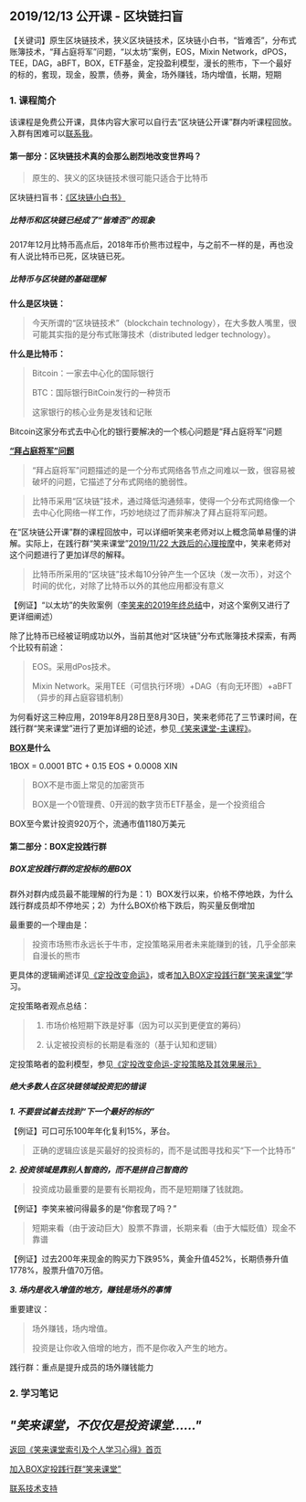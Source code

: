 ## 2019/12/13 公开课 - 区块链扫盲

【关键词】原生区块链技术，狭义区块链技术，区块链小白书，“皆难否”，分布式账簿技术，“拜占庭将军”问题，“以太坊”案例，EOS，Mixin Network，dPOS，TEE，DAG，aBFT，BOX，ETF基金，定投盈利模型，漫长的熊市，下一个最好的标的，套现，现金，股票，债券，黄金，场外赚钱，场内增值，长期，短期

### 1. 课程简介

该课程是免费公开课，具体内容大家可以自行去“区块链公开课”群内听课程回放。入群有困难可以[联系我](/contact-info.md)。

#### 第一部分：区块链技术真的会那么剧烈地改变世界吗？

> 原生的、狭义的区块链技术很可能只适合于比特币

区块链扫盲书：[《区块链小白书》](https://blockchainlittlebook.com)

##### 比特币和区块链已经成了“皆难否”的现象

2017年12月比特币高点后，2018年币价熊市过程中，与之前不一样的是，再也没有人说比特币已死，区块链已死。

##### 比特币与区块链的基础理解

****什么是区块链：****

> 今天所谓的“区块链技术”（blockchain technology），在大多数人嘴里，很可能其实指的是分布式账簿技术（distributed ledger technology）。

****什么是比特币：****

> Bitcoin：一家去中心化的国际银行
> 
> BTC：国际银行BitCoin发行的一种货币
>
> 这家银行的核心业务是发钱和记账

Bitcoin这家分布式去中心化的银行要解决的一个核心问题是“拜占庭将军”问题

****[“拜占庭将军”问题](https://zh.wikipedia.org/wiki/%E6%8B%9C%E5%8D%A0%E5%BA%AD%E5%B0%86%E5%86%9B%E9%97%AE%E9%A2%98)****

> “拜占庭将军”问题描述的是一个分布式网络各节点之间难以一致，很容易被破坏的问题，它描述了分布式网络的脆弱性。

> 比特币采用“区块链”技术，通过降低沟通频率，使得一个分布式网络像一个去中心化网络一样工作，巧妙地绕过了而非解决了拜占庭将军问题。

在“区块链公开课”群的课程回放中，可以详细听笑来老师对以上概念简单易懂的讲解。实际上，在践行群“笑来课堂”[2019/11/22 大跌后的心理按摩](/xiaolai-main-course-private/20191122-private-course-take-it-easy.md)中，笑来老师对这个问题进行了更加详尽的解释。

> 比特币所采用的“区块链”技术每10分钟产生一个区块（发一次币），对这个时间的优化，对除了比特币以外的其他应用都没有意义

【例证】“以太坊”的失败案例（[李笑来的2019年终总结](/xiaolai-main-course-public/20191228-public-course-lixiaolai-2019.md)中，对这个案例又进行了更详细阐述）

除了比特币已经被证明成功以外，当前其他对“区块链”分布式账簿技术探索，有两个比较有前途：

> EOS。采用dPos技术。
>
> Mixin Network。采用TEE（可信执行环境）+DAG（有向无环图）+aBFT（异步的拜占庭容错机制）

为何看好这三种应用，2019年8月28日至8月30日，笑来老师花了三节课时间，在践行群“笑来课堂”进行了更加详细的论述，参见[《笑来课堂-主课程》](/xiaolai-main-course-private.md)。

****[BOX](https://b.watch/#/)是什么****

1BOX = 0.0001 BTC + 0.15 EOS + 0.0008 XIN

> BOX不是市面上常见的加密货币
>
> BOX是一个0管理费、0开润的数字货币ETF基金，是一个投资组合

BOX至今累计投资920万个，流通市值1180万美元

#### 第二部分：BOX定投践行群

##### BOX定投践行群的定投标的是BOX

群外对群内成员最不能理解的行为是：1）BOX发行以来，价格不停地跌，为什么践行群成员却不停地买；2）为什么BOX价格下跌后，购买量反倒增加

最重要的一个理由是：

> 投资市场熊市永远长于牛市，定投策略采用者未来能赚到的钱，几乎全部来自漫长的熊市

更具体的逻辑阐述详见[《定投改变命运》](https://onregularinvesting.com/)，或者[加入BOX定投践行群“笑来课堂”](/xiaolai-class.md)学习。

定投策略者观点总结：

> 1. 市场价格短期下跌是好事（因为可以买到更便宜的筹码）
>
> 2. 认定被投资标的长期是看涨的（基于认知和逻辑）

定投策略者的盈利模型，参见[《定投改变命运-定投策略及其效果展示》](https://onregularinvesting.com/#/cn/?id=_11-%e5%ae%9a%e6%8a%95%e7%ad%96%e7%95%a5%e5%8f%8a%e5%85%b6%e6%95%88%e6%9e%9c%e5%b1%95%e7%a4%ba)

##### 绝大多数人在区块链领域投资犯的错误

***1. 不要尝试着去找到“下一个最好的标的”***

【例证】可口可乐100年年化复利15%，茅台。

> 正确的逻辑应该是买最好的投资标的，而不是试图寻找和买“下一个比特币”

***2. 投资领域是靠别人智商的，而不是拼自己智商的***

> 投资成功最重要的是要有长期视角，而不是短期赚了钱就跑。

【例证】李笑来被问得最多的是“你套现了吗？”

> 短期来看（由于波动巨大）股票不靠谱，长期来看（由于大幅贬值）现金不靠谱

【例证】过去200年来现金的购买力下跌95%，黄金升值452%，长期债券升值1778%，股票升值70万倍。

***3. 场内是收入增值的地方，赚钱是场外的事情***

重要建议：

> 场外赚钱，场内增值。
>
> 投资是让你收入倍增的地方，而不是你收入产生的地方。

践行群：重点是提升成员的场外赚钱能力

### 2. 学习笔记


## ***"笑来课堂，不仅仅是投资课堂……"***

[返回《笑来课堂索引及个人学习心得》首页](/README.md)

[加入BOX定投践行群“笑来课堂”](/xiaolai-class.md)

[联系技术支持](/contact-info.md)


